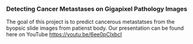 ### Detecting Cancer Metastases on Gigapixel Pathology Images


The goal of this project is to predict cancerous metastatses from the byopsic slide images from patienst body. Our presentation can be found here on YouTube 
https://youtu.be/6ee0pCIxbcI
